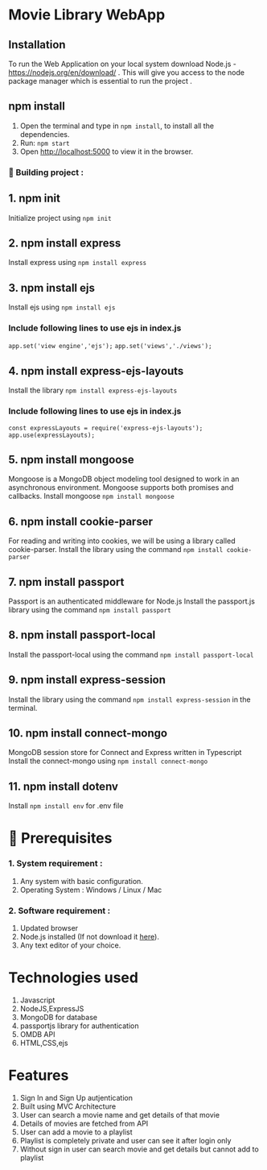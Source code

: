 # Movie Library WebApp
## Installation

To run the Web Application on your local system download Node.js - https://nodejs.org/en/download/ . This will give you access to the node package manager which is essential to run the project .

## npm install
1. Open the terminal and type in `npm install`, to install all the dependencies.
2. Run: `npm start`
3. Open [http://localhost:5000](http://localhost:5000) to view it in the browser.

### 🚩 Building project :
## 1. npm init
Initialize project using `npm init`

## 2. npm install express
Install express using `npm install express`

## 3. npm install ejs
Install ejs using `npm install ejs`
### Include following lines to use ejs in index.js
`app.set('view engine','ejs');`
`app.set('views','./views');`

## 4. npm install express-ejs-layouts
Install the library `npm install express-ejs-layouts`
### Include following lines to use ejs in index.js
`const expressLayouts = require('express-ejs-layouts');`
`app.use(expressLayouts);`

## 5. npm install mongoose
Mongoose is a MongoDB object modeling tool designed to work in an asynchronous environment. Mongoose supports both promises and callbacks.
Install mongoose `npm install mongoose`

## 6. npm install cookie-parser
For reading and writing into cookies, we will be using a library called cookie-parser.
Install the library using the command `npm install cookie-parser`

## 7. npm install passport
Passport is an authenticated middleware for Node.js
Install the passport.js library using the command `npm install passport`

## 8. npm install passport-local
Install the passport-local using the command `npm install passport-local`

## 9. npm install express-session
Install the library using the command `npm install express-session` in the terminal.

## 10. npm install connect-mongo
MongoDB session store for Connect and Express written in Typescript
Install the connect-mongo using `npm install connect-mongo`

## 11. npm install dotenv
Install `npm install env` for .env file

# 📌 Prerequisites

###  1. System requirement :

1. Any system with basic configuration.
2. Operating System : Windows / Linux / Mac

###  2. Software requirement :
1. Updated browser
2. Node.js installed (If not download it [here](https://nodejs.org/en/download/)).
3. Any text editor of your choice.

# Technologies  used

1. Javascript
2. NodeJS,ExpressJS
3. MongoDB for database
4. passportjs library for authentication
5. OMDB API
6. HTML,CSS,ejs

# Features 
  
1. Sign In and Sign Up autjentication
2. Built using MVC Architecture
3. User can search a movie name and get details of that movie
4. Details of movies are fetched from API
5. User can add a movie to a playlist
6. Playlist is completely private and user can see it after login only
7. Without sign in user can search movie and get details but cannot add to playlist

